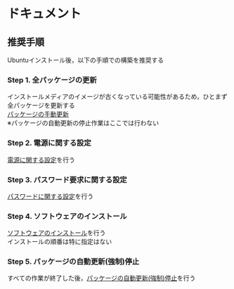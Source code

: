 # ドキュメント

## 推奨手順
Ubuntuインストール後，以下の手順での構築を推奨する<br>

### Step 1. 全パッケージの更新
インストールメディアのイメージが古くなっている可能性があるため，ひとまず全パッケージを更新する<br>
[パッケージの手動更新](パッケージマネージャ.md#手動更新)<br>
※パッケージの自動更新の停止作業はここでは行わない

### Step 2. 電源に関する設定
[電源に関する設定](電源関連.md)を行う<br>

### Step 3. パスワード要求に関する設定
[パスワードに関する設定](パスワード関連.md)を行う<br>

### Step 4. ソフトウェアのインストール
[ソフトウェアのインストール](software)を行う<br>
インストールの順番は特に指定はない

### Step 5. パッケージの自動更新(強制)停止
すべての作業が終了した後，[パッケージの自動更新(強制)停止](パッケージマネージャ.md#手動自動更新-強制停止)を行う<br>
